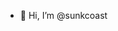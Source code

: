 - 👋 Hi, I’m @sunkcoast


<!---
sunkcoast/sunkcoast is a ✨ special ✨ repository because its `README.md` (this file) appears on your GitHub profile.
You can click the Preview link to take a look at your changes.
--->
